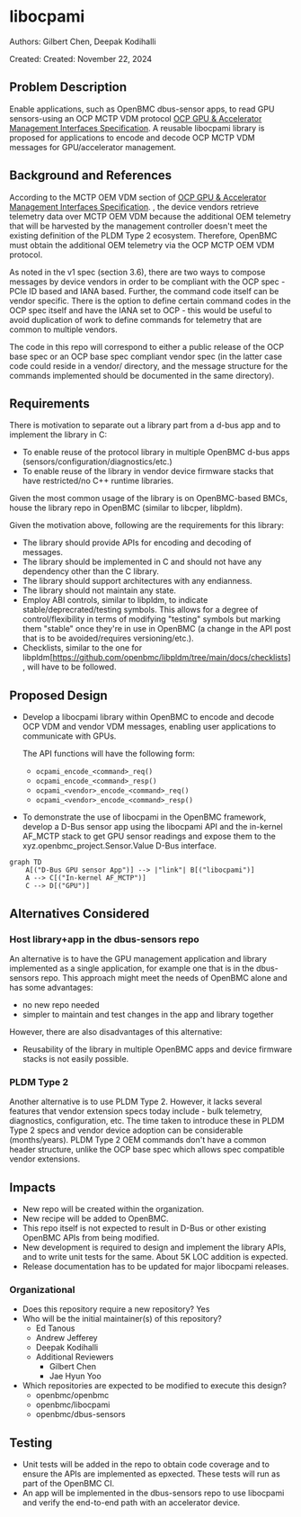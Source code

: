 # libocpami

Authors: Gilbert Chen, Deepak Kodihalli

Created: Created: November 22, 2024

## Problem Description

Enable applications, such as OpenBMC dbus-sensor apps, to read GPU sensors-using
an OCP MCTP VDM protocol [OCP GPU & Accelerator Management Interfaces
Specification][link-to-spec]. A reusable libocpami library is proposed for
applications to encode and decode OCP MCTP VDM messages for GPU/accelerator
management.

## Background and References

According to the MCTP OEM VDM section of [OCP GPU & Accelerator Management
Interfaces Specification][link-to-spec]. , the device vendors retrieve telemetry
data over MCTP OEM VDM because the additional OEM telemetry that will be
harvested by the management controller doesn't meet the existing definition of
the PLDM Type 2 ecosystem. Therefore, OpenBMC must obtain the additional OEM
telemetry via the OCP MCTP OEM VDM protocol.

As noted in the v1 spec (section 3.6), there are two ways to compose messages by
device vendors in order to be compliant with the OCP spec - PCIe ID based and
IANA based. Further, the command code itself can be vendor specific. There is
the option to define certain command codes in the OCP spec itself and have the
IANA set to OCP - this would be useful to avoid duplication of work to define
commands for telemetry that are common to multiple vendors.

The code in this repo will correspond to either a public release of the OCP base
spec or an OCP base spec compliant vendor spec (in the latter case code could
reside in a vendor/<company> directory, and the message structure for the
commands implemented should be documented in the same directory).

## Requirements

There is motivation to separate out a library part from a d-bus app and to
implement the library in C:

- To enable reuse of the protocol library in multiple OpenBMC d-bus apps
  (sensors/configuration/diagnostics/etc.)
- To enable reuse of the library in vendor device firmware stacks that have
  restricted/no C++ runtime libraries.

Given the most common usage of the library is on OpenBMC-based BMCs, house the
library repo in OpenBMC (similar to libcper, libpldm).

Given the motivation above, following are the requirements for this library:

- The library should provide APIs for encoding and decoding of messages.
- The library should be implemented in C and should not have any dependency
  other than the C library.
- The library should support architectures with any endianness.
- The library should not maintain any state.
- Employ ABI controls, similar to libpldm, to indicate
  stable/deprecrated/testing symbols. This allows for a degree of
  control/flexibility in terms of modifying "testing" symbols but marking them
  "stable" once they're in use in OpenBMC (a change in the API post that is to
  be avoided/requires versioning/etc.).
- Checklists, similar to the one for
  libpldm[https://github.com/openbmc/libpldm/tree/main/docs/checklists], will
  have to be followed.

## Proposed Design

- Develop a libocpami library within OpenBMC to encode and decode OCP VDM and
  vendor VDM messages, enabling user applications to communicate with GPUs.

  The API functions will have the following form:

  - `ocpami_encode_<command>_req()`
  - `ocpami_encode_<command>_resp()`
  - `ocpami_<vendor>_encode_<command>_req()`
  - `ocpami_<vendor>_encode_<command>_resp()`

- To demonstrate the use of libocpami in the OpenBMC framework, develop a D-Bus
  sensor app using the libocpami API and the in-kernel AF_MCTP stack to get GPU
  sensor readings and expose them to the xyz.openbmc_project.Sensor.Value D-Bus
  interface.

```mermaid
graph TD
    A[("D-Bus GPU sensor App")] --> |"link"| B[("libocpami")]
    A --> C[("In-kernel AF_MCTP")]
    C --> D[("GPU")]
```

## Alternatives Considered

### Host library+app in the dbus-sensors repo

An alternative is to have the GPU management application and library implemented
as a single application, for example one that is in the dbus-sensors repo. This
approach might meet the needs of OpenBMC alone and has some advantages:

- no new repo needed
- simpler to maintain and test changes in the app and library together

However, there are also disadvantages of this alternative:

- Reusability of the library in multiple OpenBMC apps and device firmware stacks
  is not easily possible.

### PLDM Type 2

Another alternative is to use PLDM Type 2. However, it lacks several features
that vendor extension specs today include - bulk telemetry, diagnostics,
configuration, etc. The time taken to introduce these in PLDM Type 2 specs and
vendor device adoption can be considerable (months/years). PLDM Type 2 OEM
commands don't have a common header structure, unlike the OCP base spec which
allows spec compatible vendor extensions.

## Impacts

- New repo will be created within the organization.
- New recipe will be added to OpenBMC.
- This repo itself is not expected to result in D-Bus or other existing OpenBMC
  APIs from being modified.
- New development is required to design and implement the library APIs, and to
  write unit tests for the same. About 5K LOC addition is expected.
- Release documentation has to be updated for major libocpami releases.

### Organizational

- Does this repository require a new repository? Yes
- Who will be the initial maintainer(s) of this repository?
  - Ed Tanous
  - Andrew Jefferey
  - Deepak Kodihalli
  - Additional Reviewers
    - Gilbert Chen
    - Jae Hyun Yoo
- Which repositories are expected to be modified to execute this design?
  - openbmc/openbmc
  - openbmc/libocpami
  - openbmc/dbus-sensors

## Testing

- Unit tests will be added in the repo to obtain code coverage and to ensure the
  APIs are implemented as epxected. These tests will run as part of the OpenBMC
  CI.
- An app will be implemented in the dbus-sensors repo to use libocpami and
  verify the end-to-end path with an accelerator device.

[link-to-spec]:
  https://www.opencompute.org/documents/ocp-gpu-accelerator-management-interfaces-v1-pdf
